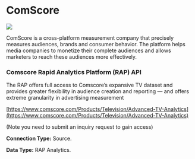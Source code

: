 # ComScore

![](https://lh7-us.googleusercontent.com/0pkn2MvbludPH0V8O7hmJpAbgjxGoaSGEAB4gIWL5ckkJgeJYR-wv9S8J\_8fv083wEGeOOI2veSgeWQ\_F8Z6DGBcykHLAFw8hlpY2CMHc5-64t3fiKJ3tZl9X4wmto8PHRfjpj3LrjVeT1BoeCjjYQ)

ComScore is a cross-platform measurement company that precisely measures audiences, brands and consumer behavior. The platform helps media companies to monetize their complete audiences and allows marketers to reach these audiences more effectively.

### Comscore Rapid Analytics Platform (RAP) API

The RAP offers full access to Comscore’s expansive TV dataset and provides greater flexibility in audience creation and reporting — and offers extreme granularity in advertising measurement

&#x20;[https://www.comscore.com/Products/Television/Advanced-TV-Analytics](https://www.comscore.com/Products/Television/Advanced-TV-Analytics)

(Note you need to submit an inquiry request to gain access)

**Connection Type:** Source.

**Data Type:** RAP Analytics.
